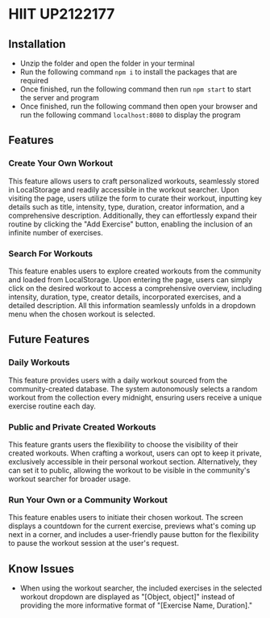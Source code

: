 # HIIT UP2122177

## Installation
- Unzip the folder and open the folder in your terminal
- Run the following command `npm i` to install the packages that are required
- Once finished, run the following command then run `npm start` to start the server and program
- Once finished, run the following command then open your browser and run the following command `localhost:8080` to display the program

## Features
### Create Your Own Workout
This feature allows users to craft personalized workouts, seamlessly stored in LocalStorage and readily accessible in the workout searcher. Upon visiting the page, users utilize the form to curate their workout, inputting key details such as title, intensity, type, duration, creator information, and a comprehensive description. Additionally, they can effortlessly expand their routine by clicking the "Add Exercise" button, enabling the inclusion of an infinite number of exercises.

### Search For Workouts
This feature enables users to explore created workouts from the community and loaded from LocalStorage. Upon entering the page, users can simply click on the desired workout to access a comprehensive overview, including intensity, duration, type, creator details, incorporated exercises, and a detailed description. All this information seamlessly unfolds in a dropdown menu when the chosen workout is selected.

## Future Features
### Daily Workouts
This feature provides users with a daily workout sourced from the community-created database. The system autonomously selects a random workout from the collection every midnight, ensuring users receive a unique exercise routine each day.
### Public and Private Created Workouts
This feature grants users the flexibility to choose the visibility of their created workouts. When crafting a workout, users can opt to keep it private, exclusively accessible in their personal workout section. Alternatively, they can set it to public, allowing the workout to be visible in the community's workout searcher for broader usage.
### Run Your Own or a Community Workout
This feature enables users to initiate their chosen workout. The screen displays a countdown for the current exercise, previews what's coming up next in a corner, and includes a user-friendly pause button for the flexibility to pause the workout session at the user's request.

## Know Issues
- When using the workout searcher, the included exercises in the selected workout dropdown are displayed as "[Object, object]" instead of providing the more informative format of "[Exercise Name, Duration]."